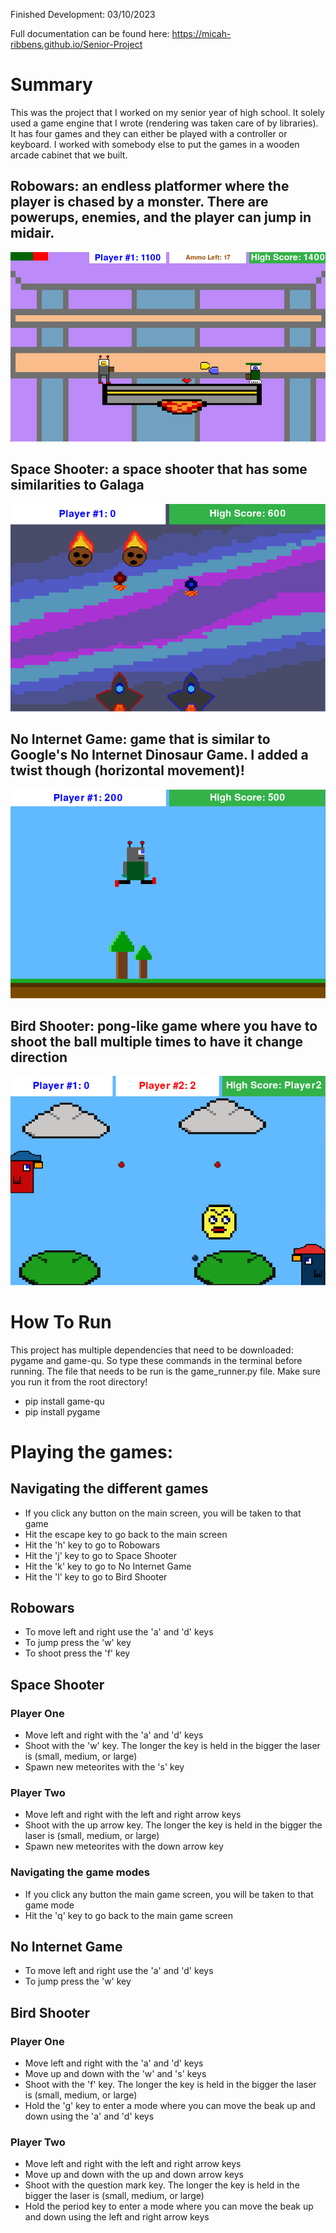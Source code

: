 Finished Development: 03/10/2023

Full documentation can be found here: https://micah-ribbens.github.io/Senior-Project

# Summary
This was the project that I worked on my senior year of high school. It solely used a game engine that I wrote 
(rendering was taken care of by libraries). It has four games and they can either be played with a controller or keyboard. I worked with somebody else to put the games in a wooden arcade cabinet that we built.

## Robowars: an endless platformer where the player is chased by a monster. There are powerups, enemies, and the player can jump in midair.

![Robowars](documentation/Robowars.png)

## Space Shooter: a space shooter that has some similarities to Galaga

![Space Shooter](documentation/Space%20Shooter.png)

## No Internet Game: game that is similar to Google's No Internet Dinosaur Game. I added a twist though (horizontal movement)!

![No Internet Game](documentation/No%20Internet%20Game.png)

## Bird Shooter: pong-like game where you have to shoot the ball multiple times to have it change direction

![Bird Shooter](documentation/Bird%20Shooter.png)

# How To Run
This project has multiple dependencies that need to be downloaded: pygame and game-qu. So type these commands in the terminal
before running. The file that needs to be run is the game_runner.py file. Make sure you run it from the root directory!
- pip install game-qu
- pip install pygame


# Playing the games:
## Navigating the different games
- If you click any button on the main screen, you will be taken to that game
- Hit the escape key to go back to the main screen
- Hit the 'h' key to go to Robowars
- Hit the 'j' key to go to Space Shooter
- Hit the 'k' key to go to No Internet Game
- Hit the 'l' key to go to Bird Shooter

## Robowars
- To move left and right use the 'a' and 'd' keys
- To jump press the 'w' key
- To shoot press the 'f' key

## Space Shooter
### Player One
- Move left and right with the 'a' and 'd' keys
- Shoot with the 'w' key. The longer the key is held in the bigger the laser is (small, medium, or large)
- Spawn new meteorites with the 's' key

### Player Two
- Move left and right with the left and right arrow keys
- Shoot with the up arrow key. The longer the key is held in the bigger the laser is (small, medium, or large)
- Spawn new meteorites with the down arrow key

### Navigating the game modes
- If you click any button the main game screen, you will be taken to that game mode
- Hit the 'q' key to go back to the main game screen

## No Internet Game
- To move left and right use the 'a' and 'd' keys
- To jump press the 'w' key

## Bird Shooter
### Player One
- Move left and right with the 'a' and 'd' keys
- Move up and down with the 'w' and 's' keys
- Shoot with the 'f' key. The longer the key is held in the bigger the laser is (small, medium, or large)
- Hold the 'g' key to enter a mode where you can move the beak up and down using the 'a' and 'd' keys

### Player Two
- Move left and right with the left and right arrow keys
- Move up and down with the up and down arrow keys
- Shoot with the question mark key. The longer the key is held in the bigger the laser is (small, medium, or large)
- Hold the period key to enter a mode where you can move the beak up and down using the left and right arrow keys
